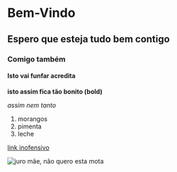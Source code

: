 # Bem-Vindo
## Espero que esteja tudo bem contigo
### Comigo também
#### Isto vai funfar acredita

**isto assim fica tão bonito (bold)**

*assim nem tanto*

1. morangos
2. pimenta
3. leche
   
[link inofensivo](https://www.ktm.com/en-pt/models/naked-bike/2024-ktm-990-duke.html)

![juro mãe, não quero esta mota](https://azwecdnepstoragewebsiteuploads.azureedge.net/PHO_BIKE_90_RE_MY24-KTM-990-Duke-ORANGE-EU-GLOBAL-90Right-Studio_%23SALL_%23AEPI_%23V1.png)